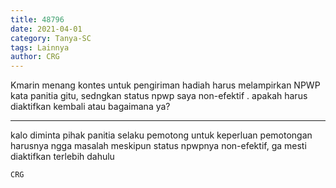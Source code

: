 ```yaml
---
title: 48796
date: 2021-04-01
category: Tanya-SC
tags: Lainnya
author: CRG
---
```


Kmarin menang kontes untuk pengiriman hadiah harus melampirkan NPWP kata panitia gitu, sedngkan status npwp saya non-efektif . apakah harus diaktifkan kembali atau bagaimana ya?

---

kalo diminta pihak panitia selaku pemotong untuk keperluan pemotongan harusnya ngga masalah meskipun status npwpnya non-efektif, ga mesti diaktifkan terlebih dahulu

`CRG`
